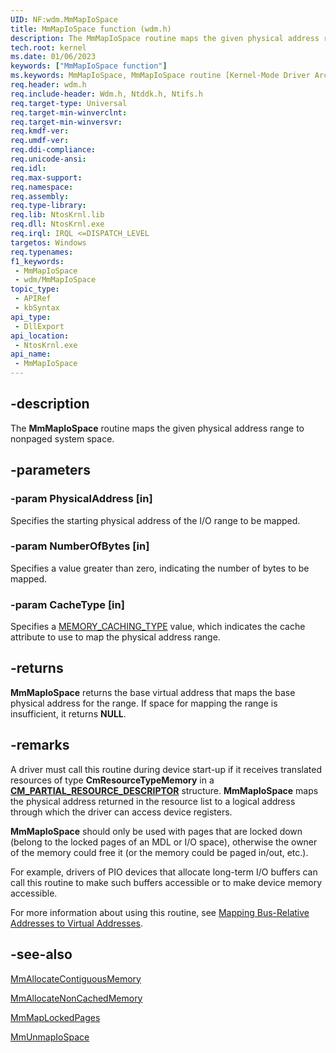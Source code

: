 ```yaml
---
UID: NF:wdm.MmMapIoSpace
title: MmMapIoSpace function (wdm.h)
description: The MmMapIoSpace routine maps the given physical address range to nonpaged system space.
tech.root: kernel
ms.date: 01/06/2023
keywords: ["MmMapIoSpace function"]
ms.keywords: MmMapIoSpace, MmMapIoSpace routine [Kernel-Mode Driver Architecture], k106_65fbb44b-6b8a-408d-8945-8d2eba25ca7c.xml, kernel.mmmapiospace, wdm/MmMapIoSpace
req.header: wdm.h
req.include-header: Wdm.h, Ntddk.h, Ntifs.h
req.target-type: Universal
req.target-min-winverclnt:
req.target-min-winversvr: 
req.kmdf-ver: 
req.umdf-ver: 
req.ddi-compliance: 
req.unicode-ansi: 
req.idl: 
req.max-support: 
req.namespace: 
req.assembly: 
req.type-library: 
req.lib: NtosKrnl.lib
req.dll: NtosKrnl.exe
req.irql: IRQL <=DISPATCH_LEVEL
targetos: Windows
req.typenames: 
f1_keywords:
 - MmMapIoSpace
 - wdm/MmMapIoSpace
topic_type:
 - APIRef
 - kbSyntax
api_type:
 - DllExport
api_location:
 - NtosKrnl.exe
api_name:
 - MmMapIoSpace
---
```


## -description

The **MmMapIoSpace** routine maps the given physical address range to nonpaged system space.

## -parameters

### -param PhysicalAddress [in]

Specifies the starting physical address of the I/O range to be mapped.

### -param NumberOfBytes [in]

Specifies a value greater than zero, indicating the number of bytes to be mapped.

### -param CacheType [in]

Specifies a [MEMORY_CACHING_TYPE](/windows-hardware/drivers/ddi/wdm/ne-wdm-_memory_caching_type) value, which indicates the cache attribute to use to map the physical address range.

## -returns

**MmMapIoSpace** returns the base virtual address that maps the base physical address for the range. If space for mapping the range is insufficient, it returns **NULL**.

## -remarks

A driver must call this routine during device start-up if it receives translated resources of type **CmResourceTypeMemory** in a [**CM_PARTIAL_RESOURCE_DESCRIPTOR**](/windows-hardware/drivers/ddi/wdm/ns-wdm-_cm_partial_resource_descriptor) structure. **MmMapIoSpace** maps the physical address returned in the resource list to a logical address through which the driver can access device registers.

**MmMapIoSpace** should only be used with pages that are locked down (belong to the locked pages of an MDL or I/O space), otherwise the owner of the memory could free it (or the memory could be paged in/out, etc.).

For example, drivers of PIO devices that allocate long-term I/O buffers can call this routine to make such buffers accessible or to make device memory accessible.

For more information about using this routine, see [Mapping Bus-Relative Addresses to Virtual Addresses](/windows-hardware/drivers/kernel/mapping-bus-relative-addresses-to-virtual-addresses).

## -see-also

[MmAllocateContiguousMemory](/windows-hardware/drivers/ddi/wdm/nf-wdm-mmallocatecontiguousmemory)

[MmAllocateNonCachedMemory](/windows-hardware/drivers/ddi/ntddk/nf-ntddk-mmallocatenoncachedmemory)

[MmMapLockedPages](/windows-hardware/drivers/ddi/wdm/nf-wdm-mmmaplockedpages)

[MmUnmapIoSpace](/windows-hardware/drivers/ddi/wdm/nf-wdm-mmunmapiospace)
